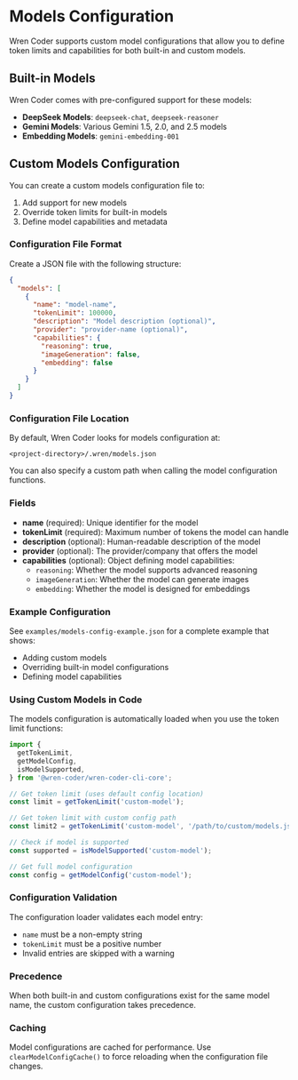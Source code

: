 # Models Configuration

Wren Coder supports custom model configurations that allow you to define token limits and capabilities for both built-in and custom models.

## Built-in Models

Wren Coder comes with pre-configured support for these models:

- **DeepSeek Models**: `deepseek-chat`, `deepseek-reasoner`
- **Gemini Models**: Various Gemini 1.5, 2.0, and 2.5 models
- **Embedding Models**: `gemini-embedding-001`

## Custom Models Configuration

You can create a custom models configuration file to:

1. Add support for new models
2. Override token limits for built-in models
3. Define model capabilities and metadata

### Configuration File Format

Create a JSON file with the following structure:

```json
{
  "models": [
    {
      "name": "model-name",
      "tokenLimit": 100000,
      "description": "Model description (optional)",
      "provider": "provider-name (optional)",
      "capabilities": {
        "reasoning": true,
        "imageGeneration": false,
        "embedding": false
      }
    }
  ]
}
```

### Configuration File Location

By default, Wren Coder looks for models configuration at:

```
<project-directory>/.wren/models.json
```

You can also specify a custom path when calling the model configuration functions.

### Fields

- **name** (required): Unique identifier for the model
- **tokenLimit** (required): Maximum number of tokens the model can handle
- **description** (optional): Human-readable description of the model
- **provider** (optional): The provider/company that offers the model
- **capabilities** (optional): Object defining model capabilities:
  - `reasoning`: Whether the model supports advanced reasoning
  - `imageGeneration`: Whether the model can generate images
  - `embedding`: Whether the model is designed for embeddings

### Example Configuration

See `examples/models-config-example.json` for a complete example that shows:

- Adding custom models
- Overriding built-in model configurations
- Defining model capabilities

### Using Custom Models in Code

The models configuration is automatically loaded when you use the token limit functions:

```typescript
import {
  getTokenLimit,
  getModelConfig,
  isModelSupported,
} from '@wren-coder/wren-coder-cli-core';

// Get token limit (uses default config location)
const limit = getTokenLimit('custom-model');

// Get token limit with custom config path
const limit2 = getTokenLimit('custom-model', '/path/to/custom/models.json');

// Check if model is supported
const supported = isModelSupported('custom-model');

// Get full model configuration
const config = getModelConfig('custom-model');
```

### Configuration Validation

The configuration loader validates each model entry:

- `name` must be a non-empty string
- `tokenLimit` must be a positive number
- Invalid entries are skipped with a warning

### Precedence

When both built-in and custom configurations exist for the same model name, the custom configuration takes precedence.

### Caching

Model configurations are cached for performance. Use `clearModelConfigCache()` to force reloading when the configuration file changes.
